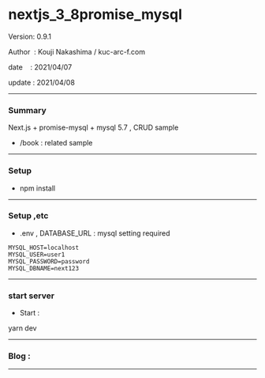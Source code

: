 ﻿# nextjs_3_8promise_mysql

 Version: 0.9.1

 Author  : Kouji Nakashima / kuc-arc-f.com

 date    : 2021/04/07

 update  : 2021/04/08

***
### Summary

Next.js  + promise-mysql + mysql 5.7 , CRUD sample

* /book : related sample

***
### Setup

* npm install

***
### Setup ,etc

* .env , DATABASE_URL : mysql setting required

```
MYSQL_HOST=localhost
MYSQL_USER=user1
MYSQL_PASSWORD=password
MYSQL_DBNAME=next123

```

***
### start server
* Start :

yarn dev


***
### Blog :


***

